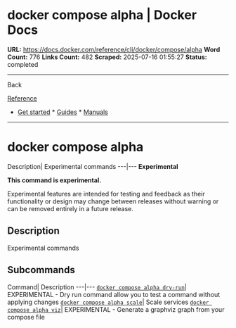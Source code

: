 # docker compose alpha | Docker Docs

**URL:** https://docs.docker.com/reference/cli/docker/compose/alpha
**Word Count:** 776
**Links Count:** 482
**Scraped:** 2025-07-16 01:55:27
**Status:** completed

---

Back

[Reference](https://docs.docker.com/reference/)

  * [Get started](https://docs.docker.com/get-started/)   * [Guides](https://docs.docker.com/guides/)   * [Manuals](https://docs.docker.com/manuals/)

* * *

# docker compose alpha

Description| Experimental commands   ---|---      **Experimental**

**This command is experimental.**

Experimental features are intended for testing and feedback as their functionality or design may change between releases without warning or can be removed entirely in a future release.

## Description

Experimental commands

## Subcommands

Command| Description   ---|---   [`docker compose alpha dry-run`](https://docs.docker.com/reference/cli/docker/compose/alpha/dry-run/)| EXPERIMENTAL - Dry run command allow you to test a command without applying changes   [`docker compose alpha scale`](https://docs.docker.com/reference/cli/docker/compose/alpha/scale/)| Scale services   [`docker compose alpha viz`](https://docs.docker.com/reference/cli/docker/compose/alpha/viz/)| EXPERIMENTAL - Generate a graphviz graph from your compose file